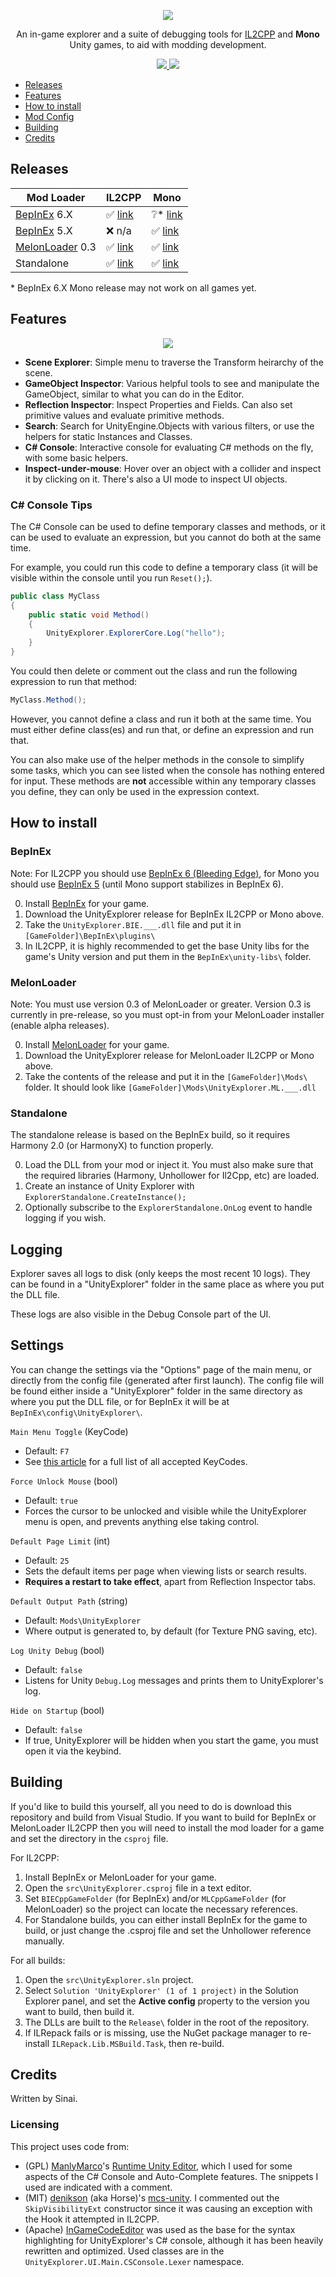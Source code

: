<p align="center">
  <img align="center" src="img/icon.png">
</p>

<p align="center">
  An in-game explorer and a suite of debugging tools for <a href="https://docs.unity3d.com/Manual/IL2CPP.html">IL2CPP</a> and <b>Mono</b> Unity games, to aid with modding development.
</p>
<p align="center">
  <a href="../../releases/latest">
    <img src="https://img.shields.io/github/release/sinai-dev/Explorer.svg" />
  </a>
 
  <img src="https://img.shields.io/github/downloads/sinai-dev/Explorer/total.svg" />
</p>

- [Releases](#releases)
- [Features](#features)
- [How to install](#how-to-install)
- [Mod Config](#mod-config)
- [Building](#building)
- [Credits](#credits)

## Releases

| Mod Loader  | IL2CPP | Mono |
| ----------- | ------ | ---- |
| [BepInEx](https://github.com/BepInEx/BepInEx) 6.X | ✅ [link](https://github.com/sinai-dev/UnityExplorer/releases/latest/download/UnityExplorer.BepInEx.Il2Cpp.zip) | ❔* [link](https://github.com/sinai-dev/UnityExplorer/releases/latest/download/UnityExplorer.BepInEx6.Mono.zip) |
| [BepInEx](https://github.com/BepInEx/BepInEx) 5.X | ❌ n/a | ✅ [link](https://github.com/sinai-dev/UnityExplorer/releases/latest/download/UnityExplorer.BepInEx5.Mono.zip) |
| [MelonLoader](https://github.com/HerpDerpinstine/MelonLoader) 0.3 | ✅ [link](https://github.com/sinai-dev/UnityExplorer/releases/latest/download/UnityExplorer.MelonLoader.Il2Cpp.zip) | ✅ [link](https://github.com/sinai-dev/UnityExplorer/releases/latest/download/UnityExplorer.MelonLoader.Mono.zip) | 
| Standalone | ✅ [link](https://github.com/sinai-dev/UnityExplorer/releases/latest/download/UnityExplorer.Standalone.Il2Cpp.zip) | ✅ [link](https://github.com/sinai-dev/UnityExplorer/releases/latest/download/UnityExplorer.Standalone.Mono.zip) | 

\* BepInEx 6.X Mono release may not work on all games yet.

## Features

<p align="center">
  <a href="https://raw.githubusercontent.com/sinai-dev/UnityExplorer/master/img/preview.png">
    <img src="img/preview.png" />
  </a>
</p>

* <b>Scene Explorer</b>: Simple menu to traverse the Transform heirarchy of the scene. 
* <b>GameObject Inspector</b>: Various helpful tools to see and manipulate the GameObject, similar to what you can do in the Editor.
* <b>Reflection Inspector</b>: Inspect Properties and Fields. Can also set primitive values and evaluate primitive methods.
* <b>Search</b>: Search for UnityEngine.Objects with various filters, or use the helpers for static Instances and Classes.
* <b>C# Console</b>: Interactive console for evaluating C# methods on the fly, with some basic helpers.
* <b>Inspect-under-mouse</b>: Hover over an object with a collider and inspect it by clicking on it. There's also a UI mode to inspect UI objects.

### C# Console Tips

The C# Console can be used to define temporary classes and methods, or it can be used to evaluate an expression, but you cannot do both at the same time.

For example, you could run this code to define a temporary class (it will be visible within the console until you run `Reset();`).

```csharp
public class MyClass
{
    public static void Method()
	{
	    UnityExplorer.ExplorerCore.Log("hello");
	}
}
```

You could then delete or comment out the class and run the following expression to run that method:

```csharp
MyClass.Method();
```

However, you cannot define a class and run it both at the same time. You must either define class(es) and run that, or define an expression and run that.

You can also make use of the helper methods in the console to simplify some tasks, which you can see listed when the console has nothing entered for input. These methods are **not** accessible within any temporary classes you define, they can only be used in the expression context.

## How to install

### BepInEx

Note: For IL2CPP you should use [BepInEx 6 (Bleeding Edge)](https://builds.bepis.io/projects/bepinex_be), for Mono you should use [BepInEx 5](https://github.com/BepInEx/BepInEx/releases) (until Mono support stabilizes in BepInEx 6).

0. Install [BepInEx](https://github.com/BepInEx/BepInEx) for your game.
1. Download the UnityExplorer release for BepInEx IL2CPP or Mono above.
2. Take the `UnityExplorer.BIE.___.dll` file and put it in `[GameFolder]\BepInEx\plugins\`
3. In IL2CPP, it is highly recommended to get the base Unity libs for the game's Unity version and put them in the `BepInEx\unity-libs\` folder. 

### MelonLoader

Note: You must use version 0.3 of MelonLoader or greater. Version 0.3 is currently in pre-release, so you must opt-in from your MelonLoader installer (enable alpha releases).

0. Install [MelonLoader](https://github.com/HerpDerpinstine/MelonLoader) for your game.
1. Download the UnityExplorer release for MelonLoader IL2CPP or Mono above.
2. Take the contents of the release and put it in the `[GameFolder]\Mods\` folder. It should look like `[GameFolder]\Mods\UnityExplorer.ML.___.dll`

### Standalone

The standalone release is based on the BepInEx build, so it requires Harmony 2.0 (or HarmonyX) to function properly.

0. Load the DLL from your mod or inject it. You must also make sure that the required libraries (Harmony, Unhollower for Il2Cpp, etc) are loaded.
1. Create an instance of Unity Explorer with `ExplorerStandalone.CreateInstance();`
2. Optionally subscribe to the `ExplorerStandalone.OnLog` event to handle logging if you wish.

## Logging

Explorer saves all logs to disk (only keeps the most recent 10 logs). They can be found in a "UnityExplorer" folder in the same place as where you put the DLL file.

These logs are also visible in the Debug Console part of the UI.

## Settings

You can change the settings via the "Options" page of the main menu, or directly from the config file (generated after first launch). The config file will be found either inside a "UnityExplorer" folder in the same directory as where you put the DLL file, or for BepInEx it will be at `BepInEx\config\UnityExplorer\`.

`Main Menu Toggle` (KeyCode)
* Default: `F7`
* See [this article](https://docs.unity3d.com/ScriptReference/KeyCode.html) for a full list of all accepted KeyCodes.

`Force Unlock Mouse` (bool)
* Default: `true`
* Forces the cursor to be unlocked and visible while the UnityExplorer menu is open, and prevents anything else taking control.

`Default Page Limit` (int)
* Default: `25`
* Sets the default items per page when viewing lists or search results.
* <b>Requires a restart to take effect</b>, apart from Reflection Inspector tabs.

`Default Output Path` (string)
* Default: `Mods\UnityExplorer`
* Where output is generated to, by default (for Texture PNG saving, etc).

`Log Unity Debug` (bool)
* Default: `false`
* Listens for Unity `Debug.Log` messages and prints them to UnityExplorer's log.

`Hide on Startup` (bool)
* Default: `false`
* If true, UnityExplorer will be hidden when you start the game, you must open it via the keybind.

## Building

If you'd like to build this yourself, all you need to do is download this repository and build from Visual Studio. If you want to build for BepInEx or MelonLoader IL2CPP then you will need to install the mod loader for a game and set the directory in the `csproj` file.

For IL2CPP:
1. Install BepInEx or MelonLoader for your game.
2. Open the `src\UnityExplorer.csproj` file in a text editor.
3. Set `BIECppGameFolder` (for BepInEx) and/or `MLCppGameFolder` (for MelonLoader) so the project can locate the necessary references.
4. For Standalone builds, you can either install BepInEx for the game to build, or just change the .csproj file and set the Unhollower reference manually.

For all builds:
1. Open the `src\UnityExplorer.sln` project.
2. Select `Solution 'UnityExplorer' (1 of 1 project)` in the Solution Explorer panel, and set the <b>Active config</b> property to the version you want to build, then build it.
3. The DLLs are built to the `Release\` folder in the root of the repository.
4. If ILRepack fails or is missing, use the NuGet package manager to re-install `ILRepack.Lib.MSBuild.Task`, then re-build.

## Credits

Written by Sinai.

### Licensing

This project uses code from:
* (GPL) [ManlyMarco](https://github.com/ManlyMarco)'s [Runtime Unity Editor](https://github.com/ManlyMarco/RuntimeUnityEditor), which I used for some aspects of the C# Console and Auto-Complete features. The snippets I used are indicated with a comment.
* (MIT) [denikson](https://github.com/denikson) (aka Horse)'s [mcs-unity](https://github.com/denikson/mcs-unity). I commented out the `SkipVisibilityExt` constructor since it was causing an exception with the Hook it attempted in IL2CPP.
* (Apache) [InGameCodeEditor](https://assetstore.unity.com/packages/tools/gui/ingame-code-editor-144254) was used as the base for the syntax highlighting for UnityExplorer's C# console, although it has been heavily rewritten and optimized. Used classes are in the `UnityExplorer.UI.Main.CSConsole.Lexer` namespace.

